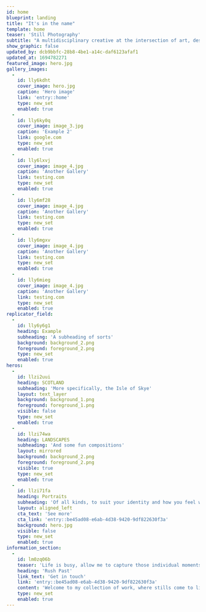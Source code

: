 ```yaml
---
id: home
blueprint: landing
title: "It's in the name"
template: home
teaser: 'Still Photography'
subtitle: "A multidisciplinary creative at the intersection of art, design and technology. I'm on a mission to explore, create meaning and provoke emotions through design and storytelling."
show_graphic: false
updated_by: dcb9bbfc-28b8-4be1-a14c-daf6123afaf1
updated_at: 1694782271
featured_image: hero.jpg
gallery_images:
  -
    id: lly6kdht
    cover_image: hero.jpg
    caption: 'Hero image'
    link: 'entry::home'
    type: new_set
    enabled: true
  -
    id: lly6ky0q
    cover_image: image_3.jpg
    caption: 'Example 2'
    link: google.com
    type: new_set
    enabled: true
  -
    id: lly6lxvj
    cover_image: image_4.jpg
    caption: 'Another Gallery'
    link: testing.com
    type: new_set
    enabled: true
  -
    id: lly6mf28
    cover_image: image_4.jpg
    caption: 'Another Gallery'
    link: testing.com
    type: new_set
    enabled: true
  -
    id: lly6mgxv
    cover_image: image_4.jpg
    caption: 'Another Gallery'
    link: testing.com
    type: new_set
    enabled: true
  -
    id: lly6mieg
    cover_image: image_4.jpg
    caption: 'Another Gallery'
    link: testing.com
    type: new_set
    enabled: true
replicator_field:
  -
    id: lly6y6g1
    heading: Example
    subheading: 'A subheading of sorts'
    background: background_2.png
    foreground: foreground_2.png
    type: new_set
    enabled: true
heros:
  -
    id: llzi2uui
    heading: SCOTLAND
    subheading: 'More specifically, the Isle of Skye'
    layout: text_layer
    background: background_1.png
    foreground: foreground_1.png
    visible: false
    type: new_set
    enabled: true
  -
    id: llzi74wa
    heading: LANDSCAPES
    subheading: 'And some fun compositions'
    layout: mirrored
    background: background_2.png
    foreground: foreground_2.png
    visible: true
    type: new_set
    enabled: true
  -
    id: llzi71fa
    heading: Portraits
    subheading: 'Of all kinds, to suit your identity and how you feel within a snippet of time'
    layout: aligned_left
    cta_text: 'See more'
    cta_link: 'entry::be45ad08-e6ab-4d38-9420-9df822630f3a'
    background: hero.jpg
    visible: false
    type: new_set
    enabled: true
information_section:
  -
    id: lm0zq06b
    teaser: 'Life is busy, allow me to capture those individual moments which'
    heading: 'Rush Past'
    link_text: 'Get in touch'
    link: 'entry::be45ad08-e6ab-4d38-9420-9df822630f3a'
    content: 'Welcome to my collection of work, where stills come to life and stories are etched in every frame. Discover the power of expression, the beauty of individuality, and the art of storytelling through my lens. Are you ready to embark on a journey through the eyes of my subjects? Click below to explore more'
    type: new_set
    enabled: true
---
```

